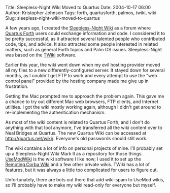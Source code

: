 Title: Sleepless-Night Wiki Moved to Quartus
Date: 2004-10-17 06:00
Author: Kristopher Johnson
Tags: forth, quartusforth, palmos, twiki, wiki
Slug: sleepless-night-wiki-moved-to-quartus

A few years ago, I created the [Sleepless-Night Wiki](http://kristopherjohnson.net/wiki) as a forum where [Quartus
Forth](http://www.quartus.net/products/forth/) users could exchange information and code. I considered it to be pretty successful, as it
attracted several talented people who contributed code, tips, and
advice. It also attracted some people interested in related matters,
such as general Forth topics and Palm OS issues. Sleepless-Night was
based on the [TWiki](http://twiki.org) software.

Earlier this year, the wiki went down when my evil hosting provider
moved all my files to a new differently-configured server. It stayed
down for several months, as I couldn't get FTP to work and every attempt
to use the "web control panel" provided by the hosting company made me
give up in frustration.

Getting the Mac prompted me to approach the problem again. This gave me
a chance to try out different Mac web browsers, FTP clients, and
Internet utilities. I got the wiki mostly working again, although I
didn't get around to re-implementing the authentication mechanism.

As most of the wiki content is related to Quartus Forth, and I don't do
anything with that tool anymore, I've transferred all the wiki content
over to Neal Bridges at Quartus. The new Quartus Wiki can be accessed at
<http://quartus.net/wiki/>. Everyone's old passwords should still work.

The wiki contains a lot of info on personal projects of mine. I'll
probably set up a Sleepless-Night Wiki Mark II as a repository for those
things. [UseModWiki](http://www.usemod.com/cgi-bin/wiki.pl) is the wiki
software I like now; I used it to set up the [Remoting.Corba Wiki](http://kristopherjohnson.net/cgi-bin/rc/wiki.pl?Remoting.Corba_Wiki)
and a few other private wikis. TWiki has a lot of features, but it was
always a little too complicated for users to figure out.

Unfortunately, there are bots out there that add wiki-spam to UseMod
wikis, so I'll probably have to make my wiki read-only for everyone but
myself.

